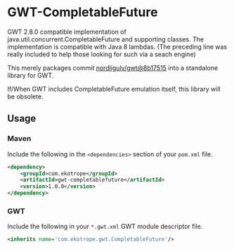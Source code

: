 # GWT-CompletableFuture
GWT 2.8.0 compatible implementation of java.util.concurrent.CompletableFuture and supporting classes. The implementation is compatible with Java 8 lambdas.
(The preceding line was really included to help those looking for such via a seach engine)

This merely packages commit [nordligulv/gwt@8b17515](https://github.com/nordligulv/gwt/commit/8b175153216b527e735a07feda4cb5d822caa7c8) into a standalone library for GWT.

If/When GWT includes CompletableFuture emulation itself, this library will be obsolete.

## Usage

### Maven

Include the following in the `<dependencies>` section of your `pom.xml` file.

```xml
<dependency>
    <groupId>com.ekotrope</groupId>
    <artifactId>gwt-completablefuture</artifactId>
    <version>1.0.0</version>
</dependency>
```

### GWT

Include the following in your `*.gwt.xml` GWT module descriptor file.

```xml
<inherits name='com.ekotrope.gwt.CompletableFuture'/>
```

